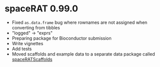 # spaceRAT 0.99.0

* Fixed `as.data.frame` bug where rownames are not assigned when converting from tibbles
* "logged" -> "exprs"
* Preparing package for Bioconductor submission
* Write vignettes
* Add tests
* Moved scaffolds and example data to a separate data package called 
[spaceRATScaffolds](https://github.com/shdam/spaceRATScaffolds)
